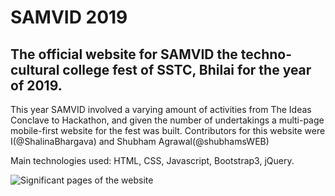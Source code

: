 # SAMVID 2019

## The official website for SAMVID the techno-cultural college fest of SSTC, Bhilai for the year of 2019.

This year SAMVID involved a varying amount of activities from The Ideas Conclave to Hackathon, and given the number of undertakings a multi-page mobile-first website for the fest was built.
Contributors for this website were I(@ShalinaBhargava) and Shubham Agrawal(@shubhamsWEB)

Main technologies used: HTML, CSS, Javascript, Bootstrap3, jQuery.

![Significant pages of the website](https://drive.google.com/file/d/1LfZjiUT5YoheL3ofBuNUNyltFkZUsEou/view?usp=sharing)  
